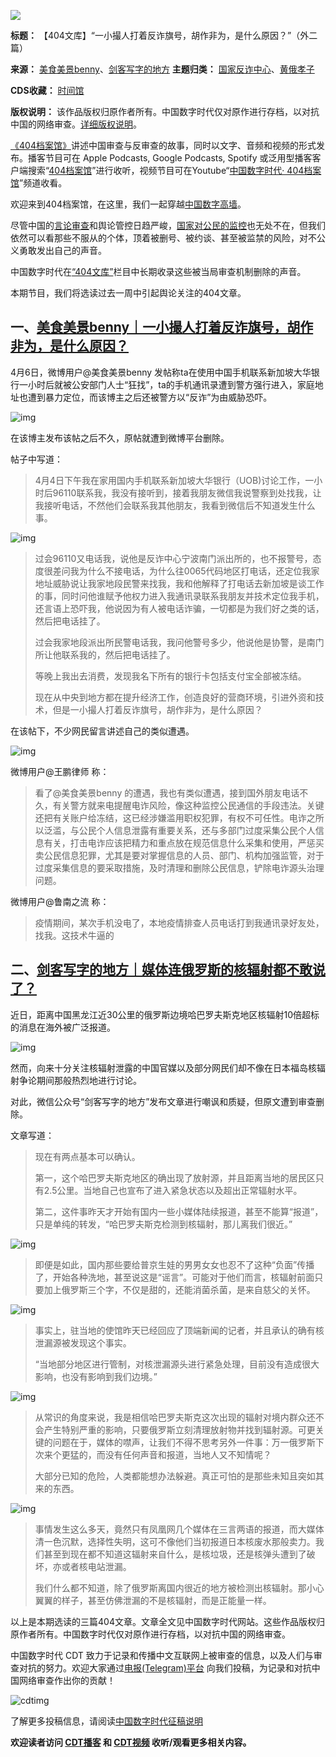 ![](https://chinadigitaltimes.net/chinese/files/2024/04/5093.png)







**标题：** 【404文库】“一小撮人打着反诈旗号，胡作非为，是什么原因？”（外二篇）  

**来源：** [美食美景benny](https://chinadigitaltimes.net/space/微博)、[剑客写字的地方](https://chinadigitaltimes.net/space/剑客写字的地方)
**主题归类：** [国家反诈中心](https://chinadigitaltimes.net/space/国家反诈中心)、[黄俄孝子](https://chinadigitaltimes.net/space/黄俄孝子)   

**CDS收藏：** [时间馆](https://chinadigitaltimes.net/space/%E6%97%B6%E9%97%B4%E9%A6%86)  

**版权说明：** 该作品版权归原作者所有。中国数字时代仅对原作进行存档，以对抗中国的网络审查。[详细版权说明](https://chinadigitaltimes.net/chinese/copyright)。




[《404档案馆》](https://chinadigitaltimes.net/chinese/404-archives)讲述中国审查与反审查的故事，同时以文字、音频和视频的形式发布。播客节目可在 Apple Podcasts, Google Podcasts, Spotify 或泛用型播客客户端搜索“[404档案馆](https://open.firstory.me/user/cdt)”进行收听，视频节目可在Youtube“[中国数字时代· 404档案馆](https://www.youtube.com/channel/UCwXewCWwaK1-yec8niJLrqg)”频道收看。


欢迎来到404档案馆，在这里，我们一起穿越[中国数字高墙](https://chinadigitaltimes.net/space/%E5%9B%BD%E5%AE%B6%E9%98%B2%E7%81%AB%E5%A2%99)。


尽管中国的[言论审查](https://chinadigitaltimes.net/space/%E8%A8%80%E8%AE%BA%E5%AE%A1%E6%9F%A5)和舆论管控日趋严峻，[国家对公民的监控](https://chinadigitaltimes.net/space/%E8%80%81%E5%A4%A7%E5%93%A5%E9%A6%86)也无处不在，但我们依然可以看那些不服从的个体，顶着被删号、被约谈、甚至被监禁的风险，对不公义勇敢发出自己的声音。


中国数字时代在[“404文库”](https://chinadigitaltimes.net/chinese/404-articles-archive)栏目中长期收录这些被当局审查机制删除的声音。


本期节目，我们将选读过去一周中引起舆论关注的404文章。


一、[美食美景benny｜一小撮人打着反诈旗号，胡作非为，是什么原因？](https://chinadigitaltimes.net/chinese/706567.html)
---------------------------------------------------------------------------------------



4月6日，微博用户@美食美景benny 发帖称ta在使用中国手机联系新加坡大华银行一小时后就被公安部门人士“狂找”，ta的手机通讯录遭到警方强行进入，家庭地址也遭到暴力定位，而该博主之后还被警方以“反诈”为由威胁恐吓。


![img](https://chinadigitaltimes.net/chinese/files/2024/04/截屏2024-04-14-下午2.41.13.png)


在该博主发布该帖之后不久，原帖就遭到微博平台删除。


帖子中写道：



> 4月4日下午我在家用国内手机联系新加坡大华银行（UOB)讨论工作，一小时后96110联系我，我没有接听到，接着我朋友微信我说警察到处找我，让我接听电话，不然他们会联系我其他朋友，我看到微信后不知道发生什么事。


![img](https://chinadigitaltimes.net/chinese/files/2024/04/002DFXrqly1gitk45jo4yj60jf0cx77f02.jpg)



> 过会96110又电话我，说他是反诈中心宁波南门派出所的，也不报警号，态度很差问我为什么不接电话，为什么往0065代码地区打电话，还定位我家地址威胁说让我家地段民警来找我，我和他解释了打电话去新加坡是谈工作的事，同时问他谁赋予他权力进入我通讯录联系我朋友并技术定位我手机，还言语上恐吓我，他说因为有人被电话诈骗，一切都是为我们好之类的话，然后把电话挂了。
> 
> 
> 过会我家地段派出所民警电话我，我问他警号多少，他说他是协警，是南门所让他联系我的，然后把电话挂了。
> 
> 
> 等晚上我出去消费，发现我名下所有的银行卡包括支付宝全部被冻结。
> 
> 
> 现在从中央到地方都在提升经济工作，创造良好的营商环境，引进外资和技术，但是一小撮人打着反诈旗号，胡作非为，是什么原因？


在该帖下，不少网民留言讲述自己的类似遭遇。


![img](https://chinadigitaltimes.net/chinese/files/2024/04/GKgYrotX0AA-CEt.jpeg)


微博用户@王鹏律师 称：



> 看了@美食美景benny 的遭遇，我也有类似遭遇，接到国外朋友电话不久，有关警方就来电提醒电诈风险，像这种监控公民通信的手段违法。关键还把有关账户给冻结，这已经涉嫌滥用职权犯罪，有权不可任性。电诈之所以泛滥，与公民个人信息泄露有重要关系，还与多部门过度采集公民个人信息有关，打击电诈应该把精力和重点放在规范信息什么采集和使用，严惩买卖公民信息犯罪，尤其是要对掌握信息的人员、部门、机构加强监管，对于过度采集信息的要采取措施，及时清理和删除公民信息，铲除电诈源头治理问题。


微博用户@鲁南之流 称：



> 疫情期间，某次手机没电了，本地疫情排查人员电话打到我通讯录好友处，找我。这技术牛逼的


二、[剑客写字的地方｜媒体连俄罗斯的核辐射都不敢说了？](https://chinadigitaltimes.net/chinese/706653.html)
-------------------------------------------------------------------------------


近日，距离中国黑龙江近30公里的俄罗斯边境哈巴罗夫斯克地区核辐射10倍超标的消息在海外被广泛报道。


![img](https://chinadigitaltimes.net/chinese/files/2024/04/post-706653-66152a0fa0218.jpeg)


然而，向来十分关注核辐射泄露的中国官媒以及部分网民们却不像在日本福岛核辐射争论期间那般热烈地进行讨论。


对此，微信公众号“剑客写字的地方”发布文章进行嘲讽和质疑，但原文遭到审查删除。


文章写道：



> 现在有两点基本可以确认。
> 
> 
> 第一，这个哈巴罗夫斯克地区的确出现了放射源，并且距离当地的居民区只有2.5公里。当地自己也宣布了进入紧急状态以及超出正常辐射水平。
> 
> 
> 第二，这件事昨天才开始有国内一些小媒体陆续报道，甚至不能算“报道”，只是单纯的转发，“哈巴罗夫斯克检测到核辐射，那儿离我们很近。”


![img](https://chinadigitaltimes.net/chinese/files/2024/04/post-706653-66152a0fd264a-1.png)



> 即便是如此，国内那些要给普京生娃的男男女女也忍不了这种“负面”传播了，开始各种洗地，甚至说这是“谣言”。可能对于他们而言，核辐射前面只要加上俄罗斯三个字，不仅是甜的，还能消菌杀菌，是来自慈父的关怀。


![img](https://chinadigitaltimes.net/chinese/files/2024/04/post-706653-66152a0faefa7-1.png)



> 事实上，驻当地的使馆昨天已经回应了顶端新闻的记者，并且承认的确有核泄漏源被发现这个事实。
> 
> 
> “当地部分地区进行管制，对核泄漏源头进行紧急处理，目前没有造成很大影响，也没有影响到我们边境。”


![img](https://chinadigitaltimes.net/chinese/files/2024/04/post-706653-66152a0fbc4c9.jpeg)



> 从常识的角度来说，我是相信哈巴罗夫斯克这次出现的辐射对境内群众还不会产生特别严重的影响，只要俄罗斯立刻清理放射物并找到辐射源。可更关键的问题在于，媒体的噤声，让我们不得不思考另外一件事：万一俄罗斯下次来个更猛的，而没有任何声音和报道，当地人又不知情呢？
> 
> 
> 大部分已知的危险，人类都能想办法躲避。真正可怕的是那些未知且突如其来的东西。


![img](https://chinadigitaltimes.net/chinese/files/2024/04/GKt-8BLWoAApwJB.jpeg)



> 事情发生这么多天，竟然只有凤凰网几个媒体在三言两语的报道，而大媒体清一色沉默，选择性失明，这可不像他们当初报道日本核废水那般卖力。我们甚至到现在都不知道这辐射来自什么，是核垃圾，还是核弹头遭到了破坏，亦或者核电站泄漏。
> 
> 
> 我们什么都不知道，除了俄罗斯离国内很近的地方被检测出核辐射。那小心翼翼的样子，甚至仿佛泄漏的不是核辐射，而是正能量一样。


以上是本期选读的三篇404文章。文章全文见中国数字时代网站。这些作品版权归原作者所有。中国数字时代仅对原作进行存档，以对抗中国的网络审查。


中国数字时代 CDT 致力于记录和传播中文互联网上被审查的信息，以及人们与审查对抗的努力。欢迎大家通过[电报(Telegram)平台](https://t.me/cdtmedia_bot "电报(Telegram)平台") 向我们投稿，为记录和对抗中国网络审查作出你的贡献！


![cdtimg](https://chinadigitaltimes.net/chinese/files/2022/05/404给CDT-QR-code-1.jpg)


了解更多投稿信息，请阅读[中国数字时代征稿说明](https://chinadigitaltimes.net/chinese/telegrambot "中国数字时代征稿说明")


**欢迎读者访问 [CDT播客](https://open.firstory.me/user/cdt/platforms "CDT播客") 和 [CDT视频](https://www.youtube.com/@CDTChinese/videos "CDT视频") 收听/观看更多相关内容。** 

